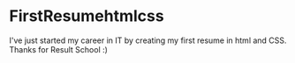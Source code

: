 # FirstResumehtmlcss
I've just started my career in IT by creating my first resume in html and CSS. Thanks for Result School :)
